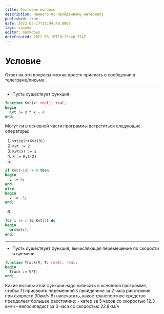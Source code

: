 ```yaml
---
title: Тестовые вопросы
description: Немного по пройденному материалу
published: true
date: 2022-03-17T18:04:40.800Z
tags: задача
editor: markdown
dateCreated: 2022-03-16T10:12:46.714Z
---
```


# Условие
Ответ на эти вопросы можно просто прислать в сообщении в телеграме/письме

---
- Пусть существует функция
```pascal
function Kvt(x: real): real;
begin
  Kvt := x * x - 4
end;
```
Могут ли в основной части программы встретиться следующие операторы:
1) `writeln(Kvt(3))`
2) `Kvt := 2`
3) `Kvt(x) := 2`
4) `X := Kvt(2)`
5) 
```pascal
if Kvt(-10) > 0 then
begin
  v := 0;
end
else
begin
  v := -5;
end;
```
6) 
```pascal
for i := 1 to Kvt(2) do
begin
  write(i);
end;
```

---

- Пусть существует функция, вычисляющая перемещение по скорости и времени
```pascal
function Track(V, T: real): real;
begin
  Track := V*T;
end;
```
Какие вызовы этой функции надо написать в основной программе, чтобы:
7) присвоить переменной `S` пройденное за 2 часа расстояние при скорости 30км/ч
8) напечатать, какое транспортное средство преодолеет большее расстояние:
    - катер за 5 часов со скоростью 12.3 км/ч
    - велосипедист за 3 часа со скоростью 22.8км/ч